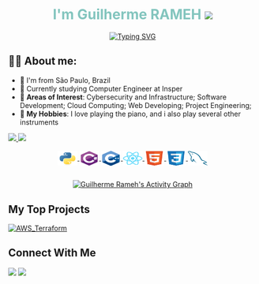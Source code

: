 <h1 style="color:#83C5BE" align="center">I'm Guilherme RAMEH <img src="https://media.giphy.com/media/hvRJCLFzcasrR4ia7z/giphy.gif" width="35"></h1>
<p align="center">
  <a href="https://git.io/typing-svg"><img src="https://readme-typing-svg.demolab.com?font=Fira+Code&pause=1000&color=83C5BE&center=true&random=false&width=435&lines=Computer+Engineering+Student;Always+Learning;Problem+Solving;Loves+a+Challenge" alt="Typing SVG" /></a>
</p>

## :man_shrugging: About me:
- :night_with_stars: I'm from São Paulo, Brazil
- :school: Currently studying Computer Engineer at Insper
- :battery: **Areas of Interest**: Cybersecurity and Infrastructure; Software Development; Cloud Computing; Web Developing; Project Engineering; 
- :musical_score: **My Hobbies**: I love playing the piano, and i also play several other instruments


<div>
  <a href="https://github.com/GuilhermeRameh">
  <img height="180em" src="https://github-readme-stats.vercel.app/api?username=GuilhermeRameh&show_icons=true&theme=tokyonight&include_all_commits=true&count_private=true&bg_color=293241&title_color=dd2d4a&text_color=cbeef3&icon_color=f26a8d">
  <img height="180em" src="https://github-readme-stats.vercel.app/api/top-langs/?username=GuilhermeRameh&layout=compact&langs_count=7&theme=tokyonight&bg_color=293241&title_color=dd2d4a&text_color=cbeef3&icon_color=f26a8d"">
</div>

<div style="display: inline_block" align="center"><br>
  <img align="center" alt="Guilherme-Python" height="30" width="40" src="https://github.com/devicons/devicon/blob/master/icons/python/python-original.svg">
  <img align="center" alt="Guilherme-Csharp" height="30" width="40" src="https://github.com/devicons/devicon/blob/master/icons/csharp/csharp-original.svg">
  <img align="center" alt="Guilherme-C++" height="30" width="40" src="https://github.com/devicons/devicon/blob/master/icons/cplusplus/cplusplus-original.svg">
  <img align="center" alt="Guilherme-React" height="30" width="40" src="https://github.com/devicons/devicon/blob/master/icons/react/react-original.svg">
  <img align="center" alt="Guilherme-HTML" height="30" width="40" src="https://raw.githubusercontent.com/devicons/devicon/master/icons/html5/html5-original.svg">
  <img align="center" alt="Guilherme-CSS" height="30" width="40" src="https://github.com/devicons/devicon/blob/master/icons/css3/css3-original.svg">  
  <img align="center" alt="Guilherme-MySQL" height="30" width="40" src="https://github.com/devicons/devicon/blob/master/icons/mysql/mysql-original.svg">
</div>

##

<div align="center">
  <a href="https://github.com/ashutosh00710/github-readme-activity-graph"><img alt="Guilherme Rameh's Activity Graph" src="https://github-readme-activity-graph.vercel.app/graph/?username=GuilhermeRameh&bg_color=293241&color=cbeef3&line=dd2d4a&point=f26a8d&hide_border=true" /></a>
</div>

## My Top Projects

<div>
<a href="https://github.com/GuilhermeRameh/AWS_Terraform/readme"><img width="278" src="https://denvercoder1-github-readme-stats.vercel.app/api/pin/?username=GuilhermeRameh&repo=AWS_Terraform&theme=react&bg_color=293241&title_color=dd2d4a&hide_border=true&icon_color=F8D866&show_icons=false" alt="AWS_Terraform"></a>

</div>

##
  
<div> 
  <h2>Connect With Me</h2>
  <a href = "mailto:guilhermedr@al.insper.edu.br"><img src="https://img.shields.io/badge/-Gmail-%23333?style=for-the-badge&logo=gmail&logoColor=white" target="_blank"></a>
  <a href="https://www.linkedin.com/in/guilherme-rameh-7a272aa0/" target="_blank"><img src="https://img.shields.io/badge/-LinkedIn-%230077B5?style=for-the-badge&logo=linkedin&logoColor=white" target="_blank"></a>  
</div>
